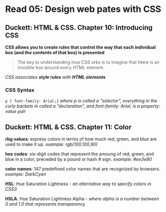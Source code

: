 # Read 05: Design web pates with CSS

## Duckett: HTML & CSS.  Chapter 10: Introducing CSS

**CSS allows you to create rules that control the way that each individual box (and the contents of that box) is presented**

> The key to understanding how CSS orks is to imagine that htere is an invisible box around every HTML element.

*CSS associates **style rules** with **HTML elements***

### CSS Syntax

`p {
font-family: Arial;}` 
*where p is called a "selector", everything in the curly backets in called a "declaration", and font-family: Arial; is a property: value pair*

## Duckett: HTML & CSS.  Chapter 11: Color

**rbg values**: express colors in terms of how much red, green, and blue are used to make it up.
*example: rgb(100,100,90)*

**hex codes**: six-digit codes that represent the amoung of red, green, and blue in a color, preceded by a pound or hash # sign.
*example: #ee3e80*

**color names**: 147 predefined color names that are recognized by browsers.  *example: DarkCyan*

**HSL**: Hue Saturation Lightness - *an alternative way to specify colors in CSS3* 

**HSLA**: Hue Saturation Lightness Alpha - *where alpha is a number between 0 and 1.0 that represents transparency*
